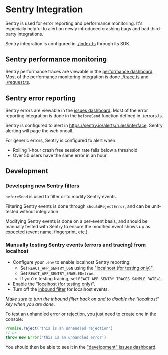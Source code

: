 # Sentry Integration

Sentry is used for error reporting and performance monitoring. It's especially helpful to alert on newly introduced crashing bugs and bad third-party integrations.

Sentry integration is configured in [./index.ts](./index.ts) through its SDK.

## Sentry performance monitoring

Sentry performance traces are viewable in the [performance dashboard](https://sentry.io/performance/).
Most of the performance monitoring integration is done [./trace.ts](./trace.ts) and [./request.ts](./request.ts).

## Sentry error reporting

Sentry errors are viewable in the [issues dashboard](https://sentry.io/issues/).
Most of the error reporting integration is done in the `beforeSend` function defined in ./errors.ts.

Sentry is configured to alert in <https://sentry.io/alerts/rules/interface>.
Sentry alerting will page the web oncall.

For generic errors, Sentry is configured to alert when:

- Rolling 1-hour crash free session rate falls below a threshold
- Over 50 users have the same error in an hour

## Development

### Developing new Sentry filters

`beforeSend` is used to filter or to modify Sentry events.

Filtering Sentry events is done through `shouldRejectError`, and can be unit-tested without integration.

Modifying Sentry events is done on a per-event basis, and should be manually tested with Sentry to ensure the modified event shows up as expected (event name, fingerprint, etc.).

### Manually testing Sentry events (errors and tracing) from localhost

- Configure your `.env` to enable localhost Sentry reporting:
  - Set `REACT_APP_SENTRY_DSN` using the ["localhost (for testing only)"](https://sentry.io/settings/projects/interface/keys/).
  - Set `REACT_APP_SENTRY_ENABLED=true`.
  - If you're testing tracing, set `REACT_APP_SENTRY_TRACES_SAMPLE_RATE=1`.
- Enable the ["localhost (for testing only)"](https://sentry.io/settings/projects/interface/keys/).
- Turn off the [inbound filter](https://sentry.io/settings/projects/interface/filters/data-filters/) for localhost events.

*Make sure to turn the inbound filter back on and to disable the "localhost" key when you are done.*

To test an unhandled error or rejection, you just need to create one in the console:

```js
Promise.reject('this is an unhandled rejection')
// or
throw new Error('this is an unhandled error')
```

You should then be able to see it in the ["development" issues dashboard](https://sentry.io/issues/?environment=development).
